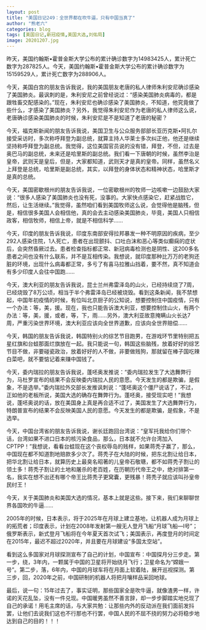 ```yaml
---
layout: post
title: "美国日记249：全世界都在吹牛逼，只有中国当真了"
author: "熊老六"
categories: blog
tags: [美国日记,新冠疫情,美国大选,刘佑局]
image: 20201207.jpg
---
```

​​昨天，美国约翰斯•霍普金斯大学公布的累计确诊数字为14983425人，累计死亡数字为287825人。今天，美国约翰斯•霍普金斯大学公布的累计确诊数字为15159529人，累计死亡数字为288906人。

今天，美国白宫的朋友告诉我说，我的美国朋友老唐的私人律师朱利安尼确诊感染了美国肺炎。最讽刺的是，朱利安尼之前曾经说过：“感染美国肺炎病毒的，都是跟牲畜交配感染的。”现在，朱利安尼也确诊感染了美国肺炎，不知道，他究竟做了些什么，才感染了美国肺炎？另外，我觉得朱利安尼作为老唐的私人律师这么说，老唐确诊感染美国肺炎的时候，朱利安尼是不是知道了老唐的秘密？

今天，福克斯新闻的朋友告诉我说，美国卫生与公众服务部部长亚历克斯•阿扎尔接受采访时，多次称呼拜登为副总统，就算主持人华莱士多次纠正他，他还是继续坚持称呼拜登为副总统。我觉得，这位美国官员说的没有错，拜登，不但，过去是奥巴马的副总统，未来还是哈里斯的副总统。我们看一下唐朝的时候，虽然李治是皇帝，武则天是皇后，但是，大家都知道，武则天才是真的皇帝。同样，虽然名义上拜登是总统，哈里斯是副总统，其实，以拜登的身体状态和精神状态，哈里斯才是真的总统。

今天，美国密歇根州的朋友告诉我说，一位密歇根州的牧师一边咳嗽一边鼓励大家说：“很多人感染了美国肺炎也没有死，没事的。大家快点感染它，赶紧战胜它，然后，让生活继续。”我觉得，虽然咱们看到美国牧师这么说，会觉得他是脑残，但是，相信很多美国人会相信他，真的会去主动感染美国肺炎，毕竟，美国人只相信政客，相信牧师，相信上帝，就是不相信科学……

今天，印度的朋友告诉我说，印度东南部安得拉邦暴发一种不明原因的疾病，至少292人感染住院，1人死亡，患者在出现颤抖、口吐白沫和恶心等类似癫痫的症状后，会突然昏厥过去。患者检查指标都正常、新冠病毒检测也是阴性、这200多名患者之间也没有什么联系，并不是互相传染。我想说，就印度那种比万万的老狗还脏的环境，出现什么病毒都正常，多亏了有喜马拉雅山挡着，要不然，真不知道会有多少印度人会往中国跑……

今天，澳大利亚的朋友告诉我说，昆士兰州弗雷泽岛的山火，已经持续烧了7周，已经烧毁了8万公顷，相当于半个弗雷泽岛已经被烧毁。看到这条新闻，我不禁想起，中国年初疫情的时候，有位叫北京厨子的公知说，想要控制住中国疫情，只有一个办法：等，美，援。现在，我也只能告诉澳大利亚，想要控制住山火，有两个办法：等，美，援，或者，等，下，雨……另外，澳大利亚故意掩瞒山火长达7周，严重污染世界环境，澳大利亚应该向全世界道歉，应该向全世界赔偿……

今天，韩国的朋友告诉我说，韩国特别火的综艺节目跑男，在游戏环节里特别把五星红旗和台蛙那面烂旗放在一起。我只能说一句，韩国这些脑残，放着好好的综艺节目不做，非要碰瓷政治，放着好好的人不做，非要做贱狗，那就留在棒子国吃辣白菜吧，就不要惦记着来赚中国钱了。

今天，委内瑞拉的朋友告诉我说，蓬呸奥发推说：“委内瑞拉发生了大选舞弊行为，马杜罗宣布的结果不会反映委内瑞拉人民的意愿。今天发生的都是欺骗，是假象，不是选举。”委内瑞拉外交部长发推讽刺说：“蓬呸奥这个僵尸说话了，不过，正如他的老板所说，美国大选的确存在舞弊行为。蓬呸奥，接受现实吧！”我想说，蓬呸奥说的话，放在美国身上真是再合适不过了，美国发生了大选舞弊行为，特朗普宣布的结果不会反映美国人民的意愿。今天发生的都是欺骗，是假象，不是选举。

今天，中国台湾省的朋友告诉我说，谢长廷跑回台湾说：“皇军托我给你们带个话，台湾如果不进口日本的核污染食品，那么，日本就不允许台湾加入CPTPP！”我想说，看看台蛙现在这个丧权辱岛的贱样，如果蒋秃子赢了，那么，中国现在都不知道割地赔款多少次了。蒋秃子在大陆的时候，把东北割让给日本，把华北割让给日本，就算历史上最臭名昭著的儿皇帝石敬瑭，都不如蒋秃子割让的领土多！蒋秃子割让的土地和屠杀的老百姓，在历朝历代帝王之中，绝对排第一名，我实在想不出还有哪个帝王比蒋秃子更窝囊，更残暴！蒋秃子就应该叫孙皇帝民纣王！

今天，关于美国肺炎和美国大选的情况，基本上就是这些。接下来，我们来聊聊世界各国吹的牛逼……

2005年的时候，日本表示，将于2025年在月球上建立基地，让机器人成为月球上的拓荒者；印度表示，计划在2008年发射第一艘无人登月飞船“月球飞船—I号”；俄罗斯表示，新式登月飞船将在今年夏天首次试飞；美国表示，再度登月的时间定在2015年，最迟不超过2020年，并且要在月球建设“多国太空站”。

看到这么多国家对月球探测宣布了自己的计划，中国宣布：中国探月分三步走。第一步，绕，3年内，一颗属于中国的卫星将开始绕月飞行；卫星命名为“嫦娥一号”。第二步，落，6年内，中国的月球车将在月面上软着陆，展开巡视探测。第三步，回，2020年之前，中国研制的机器人将把月嚷样品采回地球。

最后，说一句：15年过去了，事实证明，那些国家全是吹牛逼，就像渣男一样，许诺的天花乱坠，没有一件兑现。中国暖男虽然不善言辞，却一步步脚踏实地兑现了自己的承诺！用毛主席的话，与大家共勉：让那些内外的反动派在我们面前发抖罢，让他们去说我们这也不行那也不行罢，中国人民的不屈不挠的努力必将稳步地达到自己的目的！！！​​​​